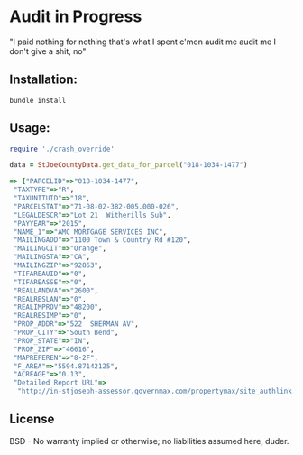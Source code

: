 # Audit in Progress

"I paid nothing for nothing
that's what I spent
c'mon
audit me
audit me
I don't give a shit, no"

## Installation:

```
bundle install
```

## Usage:

```ruby
require './crash_override'

data = StJoeCountyData.get_data_for_parcel("018-1034-1477")

=> {"PARCELID"=>"018-1034-1477",
 "TAXTYPE"=>"R",
 "TAXUNITUID"=>"18",
 "PARCELSTAT"=>"71-08-02-382-005.000-026",
 "LEGALDESCR"=>"Lot 21  Witherills Sub",
 "PAYYEAR"=>"2015",
 "NAME_1"=>"AMC MORTGAGE SERVICES INC",
 "MAILINGADD"=>"1100 Town & Country Rd #120",
 "MAILINGCIT"=>"Orange",
 "MAILINGSTA"=>"CA",
 "MAILINGZIP"=>"92863",
 "TIFAREAUID"=>"0",
 "TIFAREASSE"=>"0",
 "REALLANDVA"=>"2600",
 "REALRESLAN"=>"0",
 "REALIMPROV"=>"48200",
 "REALRESIMP"=>"0",
 "PROP_ADDR"=>"522  SHERMAN AV",
 "PROP_CITY"=>"South Bend",
 "PROP_STATE"=>"IN",
 "PROP_ZIP"=>"46616",
 "MAPREFEREN"=>"8-2F",
 "F_AREA"=>"5594.87142125",
 "ACREAGE"=>"0.13",
 "Detailed Report URL"=>
  "http://in-stjoseph-assessor.governmax.com/propertymax/site_authlink.asp?p=71-08-02-382-005.000-026&r=www.macoggis.com"}

```

## License

BSD - No warranty implied or otherwise; no liabilities assumed here, duder.

